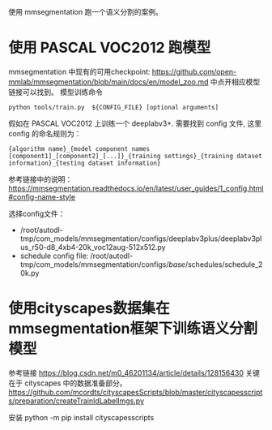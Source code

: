 使用 mmsegmentation 跑一个语义分割的案例。

# 使用 PASCAL VOC2012 跑模型
mmsegmentation 中现有的可用checkpoint: https://github.com/open-mmlab/mmsegmentation/blob/main/docs/en/model_zoo.md 中点开相应模型链接可以找到。
模型训练命令
```
python tools/train.py  ${CONFIG_FILE} [optional arguments]
```

假如在 PASCAL VOC2012 上训练一个 deeplabv3+.
需要找到 config 文件, 这里 config 的命名规则为：
```
{algorithm name}_{model component names [component1]_[component2]_[...]}_{training settings}_{training dataset information}_{testing dataset information}
```
参考链接中的说明：https://mmsegmentation.readthedocs.io/en/latest/user_guides/1_config.html#config-name-style

选择config文件：
- /root/autodl-tmp/com_models/mmsegmentation/configs/deeplabv3plus/deeplabv3plus_r50-d8_4xb4-20k_voc12aug-512x512.py
- schedule config file: /root/autodl-tmp/com_models/mmsegmentation/configs/_base_/schedules/schedule_20k.py



# 使用cityscapes数据集在mmsegmentation框架下训练语义分割模型

参考链接 https://blog.csdn.net/m0_46201134/article/details/128156430
关键在于 cityscapes 中的数据准备部分。https://github.com/mcordts/cityscapesScripts/blob/master/cityscapesscripts/preparation/createTrainIdLabelImgs.py

安装 python -m pip install cityscapesscripts